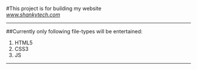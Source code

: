 #This project is for building my website    
*www.shankytech.com*

-----
##Currently only following file-types will be entertained:
1. HTML5
2. CSS3
3. JS
---

